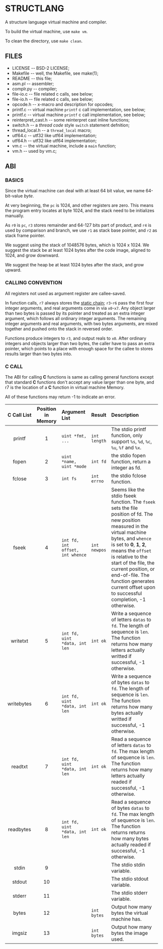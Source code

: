 # STRUCTLANG

A structure language virtual machine and compiler.

To build the virtual machine, use `make vm`.

To clean the directory, use `make clean`.

## FILES
- LICENSE -- BSD-2 LICENSE;
- Makefile -- well, the Makefile, see make(1);
- README -- this file;
- asm.pl -- assembler;
- complr.py -- compiler;
- file-io.c -- file related c calls, see below;
- file-io.h -- file related c calls, see below;
- opcode.h -- x-macro and description for opcodes;
- printf.c -- virtual machine `printf` c call implementation, see below;
- printf.c -- virtual machine `printf` c call implementation, see below;
- reinterpret_cast.h -- some reinterpret cast inline functions;
- switch.h -- a _thread code_ style `switch` statement defnition;
- thread_local.h -- a `thread_local` macro;
- utf64.c -- utf32 like utf64 implementation;
- utf64.h -- utf32 like utf64 implementation;
- vm.c -- the virtual machine, include a `main` function;
- vm.h -- used by vm.c;

## ABI

### BASICS
Since the virtual machine can deal with at least 64 bit value, we name 64-bit-value _byte_.

At very beginning, the `pc` is 1024, and other registers are zero. This means the program entry locates at byte 1024, and the stack need to be initializes manually.

As `r0` is `pc`, `r3` stores remainder and 64-127 bits part of product, and `r4` is used by comparison and branch, we use `r1` as stack base pointer, and `r2` as stack frame pointer.

We suggest using the stack of 1048576 bytes, which is 1024 x 1024. We suggest the stack be at least 1024 bytes after the code image, aligned to 1024, and grow downward.

We suggest the heap be at least 1024 bytes after the stack, and grow upward.

### CALLING CONVENTION
All registers not used as argument register are callee-saved.

In function calls, `r7` always stores the [static chain](https://devblogs.microsoft.com/oldnewthing/20231204-00/?p=109095); `r3`-`r6` pass the first four integer arguments, and real arguments come in via `x0`-`x7`. Any object larger than two bytes is passed by its pointer and treated as an extra integer argument, which follows all ordinary integer arguments. The remaining integer arguments and real arguments, with two bytes arguments, are mixed together and pushed onto the stack in reversed order.

Functions produce integers to `r3`, and output reals to `x0`. After ordinary integers and objects larger than two bytes, the caller have to pass an extra pointer, which points to a place with enough space for the callee to stores results larger than two bytes into.

### C CALL
The ABI for calling **C** functions is same as calling general functions except that standard **C** functions don't accept any value larger than one byte, and r7 is the location of a **C** function in virtual machine Memory.

All of these functions may return -1 to indicate an error.

| C Call List | Position in Memory | Argument List                    | Result       | Description                                                                                                                                                                                                                                                                                                                                                          |
|:-----------:|:------------------:|:---------------------------------|:-------------|:---------------------------------------------------------------------------------------------------------------------------------------------------------------------------------------------------------------------------------------------------------------------------------------------------------------------------------------------------------------------|
| printf      | 1                  | `uint *fmt, ...`                 | `int length` | The stdio printf function, only support `%s`, `%d`, `%c`, `%u`, `%f` and `%x`.                                                                                                                                                                                                                                                                                       |
| fopen       | 2                  | `uint *name, uint *mode`         | `int fd`     | the stdio fopen function, return a integer as fd.                                                                                                                                                                                                                                                                                                                    |
| fclose      | 3                  | `int fs`                         | `int errno`  | the stdio fclose function.                                                                                                                                                                                                                                                                                                                                           |
| fseek       | 4                  | `int fd, int offset, int whence` | `int newpos` | Seems like the stdio fseek function. The `fseek` sets the file position of fd. The new position measured in the virtual machine bytes, and `whence` is set to **0**, **1**, **2**, means the `offset` is relative to the start of the file, the current position, or end-of-file. The function generates current offset upon to successful completion, -1 otherwise. |
| writetxt    | 5                  | `int fd, uint *data, int len`    | `int ok`     | Write a sequence of letters `datas` to `fd`. The length of sequence is `len`. The function returns how many letters actually writted if successful, -1 otherwise.                                                                                                                                                                                                    |
| writebytes  | 6                  | `int fd, uint *data, int len`    | `int ok`     | Write a sequence of bytes `datas` to `fd`. The length of sequence is `len`. The function returns how many bytes actually writted if successful, -1 otherwise.                                                                                                                                                                                                        |
| readtxt     | 7                  | `int fd, uint *data, int len`    | `int ok`     | Read a sequence of letters `datas` to `fd`. The max length of sequence is `len`. The function returns how many letters actually readed if successful, -1 otherwise.                                                                                                                                                                                                  |
| readbytes   | 8                  | `int fd, uint *data, int len`    | `int ok`     | Read a sequence of bytes `datas` to `fd`. The max length of sequence is `len`. The function returns returns how many bytes actually readed if successful, -1 otherwise.                                                                                                                                                                                              |
| stdin       | 9                  |                                  |              | The stdio stdin variable.                                                                                                                                                                                                                                                                                                                                            |
| stdout      | 10                 |                                  |              | The stdio stdout variable.                                                                                                                                                                                                                                                                                                                                           |
| stderr      | 11                 |                                  |              | The stdio stderr variable.                                                                                                                                                                                                                                                                                                                                           |
| bytes       | 12                 |                                  | `int bytes`  | Output how many bytes the virtual machine has.                                                                                                                                                                                                                                                                                                                       |
| imgsiz      | 13                 |                                  | `int bytes`  | Output how many bytes the image used.                                                                                                                                                                                                                                                                                                                                |
